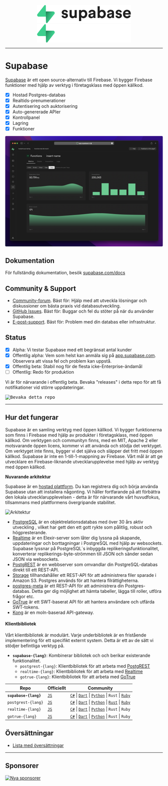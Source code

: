 <p align="center">
<img width="300" src="https://raw.githubusercontent.com/supabase/supabase/master/packages/common/assets/images/supabase-logo-wordmark--light.svg#gh-light-mode-only">
<img width="300" src="https://raw.githubusercontent.com/supabase/supabase/master/packages/common/assets/images/supabase-logo-wordmark--dark.svg#gh-dark-mode-only">
</p>

---

# Supabase

[Supabase](https://supabase.com) är ett open source-alternativ till Firebase. Vi bygger Firebase funktioner med hjälp av verktyg i företagsklass med öppen källkod.

- [x] Hostad Postgres-databas
- [x] Realtids-prenumerationer
- [x] Autentisering och auktorisering
- [x] Auto-genererade APIer
- [x] Kontrollpanel
- [x] Lagring
- [x] Funktioner

![Supabase Dashboard](https://raw.githubusercontent.com/supabase/supabase/master/apps/www/public/images/github/supabase-dashboard.png)

## Dokumentation

För fullständig dokumentation, besök [supabase.com/docs](https://supabase.com/docs)

## Community & Support

- [Community-forum](https://github.com/supabase/supabase/discussions). Bäst för: Hjälp med att utveckla lösningar och diskussioner om bästa praxis vid databasutveckling.
- [GitHub Issues](https://github.com/supabase/supabase/issues). Bäst för: Buggar och fel du stöter på när du använder Supabase.
- [E-post-support](https://supabase.com/docs/support#business-support). Bäst för: Problem med din databas eller infrastruktur.

## Status

- [x] Alpha: Vi testar Supabase med ett begränsat antal kunder
- [x] Offentlig alpha: Vem som helst kan anmäla sig på [app.supabase.com](https://app.supabase.com). Observera att vissa fel och problem kan uppstå.
- [x] Offentlig beta: Stabil nog för de flesta icke-Enterprise-ändamål
- [ ] Offentlig: Redo för produktion

Vi är för närvarande i offentlig beta. Bevaka "releases" i detta repo för att få notifikationer vid större uppdateringar.

<kbd><img src="https://gitcdn.link/repo/supabase/supabase/master/web/static/watch-repo.gif" alt="Bevaka detta repo"/></kbd>

---

## Hur det fungerar

Supabase är en samling verktyg med öppen källkod. Vi bygger funktionerna som finns i Firebase med hjälp av produkter i företagsklass, med öppen källkod. Om verktygen och communityn finns, med en MIT, Apache 2 eller motsvarande öppen licens, kommer vi att använda och stödja det verktyget. Om verktyget inte finns, bygger vi det själva och släpper det fritt med öppen källkod. Supabase är inte en 1-till-1-mappning av Firebase. Vårt mål är att ge utvecklare en Firebase-liknande utvecklarupplevelse med hjälp av verktyg med öppen källkod.

**Nuvarande arkitektur**

Supabase är en [hostad plattform](https://app.supabase.com). Du kan registrera dig och börja använda Supabase utan att installera någonting. Vi håller fortfarande på att förbättra den lokala utvecklarupplevelsen - detta är för närvarande vårt huvudfokus, tillsammans med plattformens övergripande stabilitet.

![Arkitektur](https://supabase.com/docs/assets/images/supabase-architecture-9050a7317e9ec7efb7807f5194122e48.png)

- [PostgreSQL](https://www.postgresql.org/) är en objektrelationsdatabas med över 30 års aktiv utveckling , vilket har gett den ett gott rykte som pålitlig, robust och högpresterande.
- [Realtime](https://github.com/supabase/realtime) är en Elexir-server som låter dig lyssna på skapande, uppdateringar och borttagningar i PostgreSQL med hjälp av websockets. Supabase lyssnar på PostgreSQL´s inbyggda replikeringsfunktionalitet, konverterar replikerings-byte-strömmen till JSON och sänder sedan JSON via websockets.
- [PostgREST](http://postgrest.org/) är en webbserver som omvandlar din PostgreSQL-databas direkt till ett REST-API.
- [Storage](https://github.com/supabase/storage-api) tillhandahåller ett REST-API för att administrera filer sparade i Amazon S3. Postgres används för att hantera filrättigheterna.
- [postgres-meta](https://github.com/supabase/postgres-meta) är ett REST-API för att administrera din Postgres-databas. Detta ger dig möjlighet att hämta tabeller, lägga till roller, utföra frågor etc.
- [GoTrue](https://github.com/netlify/gotrue) är ett SWT-baserat API för att hantera användare och utfärda SWT-tokens.
- [Kong](https://github.com/Kong/kong) är en moln-baserad API-gateway.

#### Klientbibliotek

Vårt klientbibliotek är modulärt. Varje underbibliotek är en fristående implementering för ett specifikt externt system. Detta är ett av de sätt vi stödjer befintliga verktyg på.

- **`supabase-{lang}`**: Kombinerar bibliotek och och berikar existerande funktionalitet.
  - `postgrest-{lang}`: Klientbibliotek för att arbeta med [PostgREST](https://github.com/postgrest/postgrest)
  - `realtime-{lang}`: Klientbibliotek för att arbeta med [Realtime](https://github.com/supabase/realtime)
  - `gotrue-{lang}`: Klientbibliotek för att arbeta med [GoTrue](https://github.com/netlify/gotrue)

| Repo                  | Officiellt                                       | Community                                                                                                                                                                                                                                                                        |
| --------------------- | ------------------------------------------------ | -------------------------------------------------------------------------------------------------------------------------------------------------------------------------------------------------------------------------------------------------------------------------------- |
| **`supabase-{lang}`** | [`JS`](https://github.com/supabase/supabase-js)  | [`C#`](https://github.com/supabase/supabase-csharp) \| [`Dart`](https://github.com/supabase/supabase-dart) \| [`Python`](https://github.com/supabase/supabase-py) \| `Rust` \| [`Ruby`](https://github.com/supabase/supabase-rb)                                                 |
| `postgrest-{lang}`    | [`JS`](https://github.com/supabase/postgrest-js) | [`C#`](https://github.com/supabase/postgrest-csharp) \| [`Dart`](https://github.com/supabase/postgrest-dart) \| [`Python`](https://github.com/supabase/postgrest-py) \| [`Rust`](https://github.com/supabase/postgrest-rs) \| [`Ruby`](https://github.com/supabase/postgrest-rb) |
| `realtime-{lang}`     | [`JS`](https://github.com/supabase/realtime-js)  | [`C#`](https://github.com/supabase/realtime-csharp) \| [`Dart`](https://github.com/supabase/realtime-dart) \| [`Python`](https://github.com/supabase/realtime-py) \| `Rust` \| `Ruby`                                                                                            |
| `gotrue-{lang}`       | [`JS`](https://github.com/supabase/gotrue-js)    | [`C#`](https://github.com/supabase/gotrue-csharp) \| [`Dart`](https://github.com/supabase/gotrue-dart) \| [`Python`](https://github.com/supabase/gotrue-py) \| `Rust` \| `Ruby`                                                                                                  |

<!--- Remove this list if you're traslating to another language, it's hard to keep updated across multiple files-->
<!--- Keep only the link to the list of translation files-->

## Översättningar

- [Lista med översättningar](/i18n/languages.md) <!--- Keep only this -->

---

## Sponsorer

[![Nya sponsorer](https://user-images.githubusercontent.com/10214025/90518111-e74bbb00-e198-11ea-8f88-c9e3c1aa4b5b.png)](https://github.com/sponsors/supabase)
